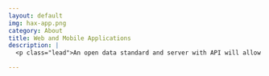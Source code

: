 ```yaml
---
layout: default
img: hax-app.png
category: About
title: Web and Mobile Applications
description: |
  <p class="lead">An open data standard and server with API will allow for the development of websites and mobile apps that improve coordination.  An example application might display the a Humanitarian Activity Stream for users responsing to a a specific disaster event with real-time updates pushed form the app via the HAX API.  Or maybe an organization has users log training and distribution when they happen, allowing for real time reporting back to donors</p>

---
```

